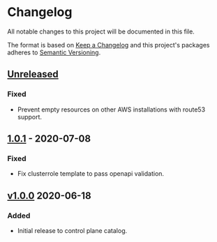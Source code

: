 # Changelog

All notable changes to this project will be documented in this file.

The format is based on [Keep a Changelog](http://keepachangelog.com/en/1.0.0/)
and this project's packages adheres to [Semantic Versioning](http://semver.org/spec/v2.0.0.html).

## [Unreleased]

### Fixed

- Prevent empty resources on other AWS installations with route53 support.

## [1.0.1] - 2020-07-08

### Fixed

- Fix clusterrole template to pass openapi validation.

## [v1.0.0] 2020-06-18

### Added

- Initial release to control plane catalog.

[Unreleased]: https://github.com/giantswarm/route53-manager/compare/v1.0.1...HEAD
[1.0.1]: https://github.com/giantswarm/route53-manager/compare/v1.0.0...v1.0.1
[v1.0.0]: https://github.com/giantswarm/route53-manager/releases/tag/v1.0.0
